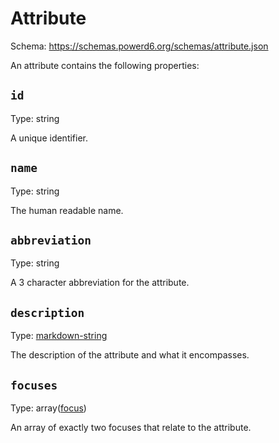 # Attribute

Schema: https://schemas.powerd6.org/schemas/attribute.json

An attribute contains the following properties:

## `id`

Type: string

A unique identifier.

## `name`

Type: string

The human readable name.

## `abbreviation`

Type: string

A 3 character abbreviation for the attribute.

## `description`

Type: [markdown-string](markdown-string.md)

The description of the attribute and what it encompasses.

## `focuses`

Type: array([focus](focus.md))

An array of exactly two focuses that relate to the attribute.
